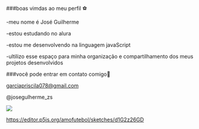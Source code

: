 ###boas vimdas ao meu perfil ⚽

-meu nome é José Guilherme

-estou estudando no alura

-estou me desenvolvendo na linguagem javaScript

-ultilizo esse espaço para minha organização e compartilhamento dos meus projetos desenvolvidos

###você pode entrar em contato comigo📧

garciapriscila078@gmail.com

@josegulherme_zs

![](https://media1.tenor.com/m/COM78THbePQAAAAd/neymar.gif)


https://editor.p5js.org/amofutebol/sketches/d1G2z26GD
